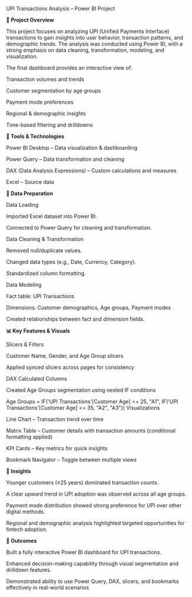UPI Transactions Analysis – Power BI Project

**📌 Project Overview**

This project focuses on analyzing UPI (Unified Payments Interface) transactions to gain insights into user behavior, transaction patterns, and demographic trends. The analysis was conducted using Power BI, with a strong emphasis on data cleaning, transformation, modeling, and visualization.

The final dashboard provides an interactive view of:

Transaction volumes and trends

Customer segmentation by age groups

Payment mode preferences

Regional & demographic insights

Time-based filtering and drilldowns

**🔧 Tools & Technologies**

Power BI Desktop – Data visualization & dashboarding

Power Query – Data transformation and cleaning

DAX (Data Analysis Expressions) – Custom calculations and measures

Excel – Source data

**📂 Data Preparation**

Data Loading

Imported Excel dataset into Power BI.

Connected to Power Query for cleaning and transformation.

Data Cleaning & Transformation

Removed null/duplicate values.

Changed data types (e.g., Date, Currency, Category).

Standardized column formatting.

Data Modeling

Fact table: UPI Transactions

Dimensions: Customer demographics, Age groups, Payment modes

Created relationships between fact and dimension fields.

**📊 Key Features & Visuals**

Slicers & Filters

Customer Name, Gender, and Age Group slicers

Applied synced slicers across pages for consistency

DAX Calculated Columns

Created Age Groups segmentation using nested IF conditions

Age Groups = 
IF('UPI Transactions'[Customer Age] <= 25, "A1",
IF('UPI Transactions'[Customer Age] <= 35, "A2",
"A3"))
Visualizations

Line Chart – Transaction trend over time

Matrix Table – Customer details with transaction amounts (conditional formatting applied)

KPI Cards – Key metrics for quick insights

Bookmark Navigator – Toggle between multiple views

**🎯 Insights**

Younger customers (≤25 years) dominated transaction counts.

A clear upward trend in UPI adoption was observed across all age groups.

Payment mode distribution showed strong preference for UPI over other digital methods.

Regional and demographic analysis highlighted targeted opportunities for fintech adoption.

**🚀 Outcomes**

Built a fully interactive Power BI dashboard for UPI transactions.

Enhanced decision-making capability through visual segmentation and drilldown features.

Demonstrated ability to use Power Query, DAX, slicers, and bookmarks effectively in real-world scenarios
